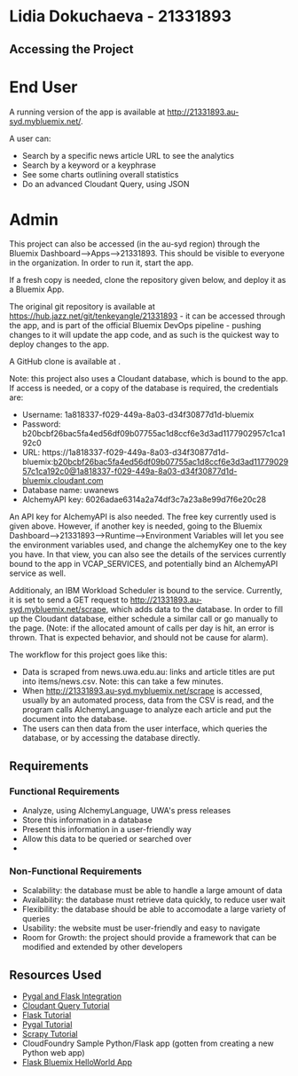 # Lidia Dokuchaeva - 21331893

## Accessing the Project
# End User

A running version of the app is available at http://21331893.au-syd.mybluemix.net/.

A user can:
- Search by a specific news article URL to see the analytics
- Search by a keyword or a keyphrase
- See some charts outlining overall statistics
- Do an advanced Cloudant Query, using JSON

# Admin
This project can also be accessed (in the au-syd region) through the Bluemix Dashboard-->Apps-->21331893. This should
 be visible to everyone in the organization. In order to run it, start the app.

 If a fresh copy is needed, clone the repository given below, and deploy it as a Bluemix App.

 The original git repository is available at https://hub.jazz.net/git/tenkeyangle/21331893 - it can be accessed
 through the app, and is part of the official Bluemix DevOps pipeline - pushing changes to it will update the app
 code, and as such is the quickest way to deploy changes to the app.

 A GitHub clone is available at .

Note: this project also uses a Cloudant database, which is bound to the app. If access is needed, or a copy of the database is required, the credentials are:

* Username: 1a818337-f029-449a-8a03-d34f30877d1d-bluemix
* Password: b20bcbf26bac5fa4ed56df09b07755ac1d8ccf6e3d3ad1177902957c1ca192c0
* URL: https://1a818337-f029-449a-8a03-d34f30877d1d-bluemix:b20bcbf26bac5fa4ed56df09b07755ac1d8ccf6e3d3ad1177902957c1ca192c0@1a818337-f029-449a-8a03-d34f30877d1d-bluemix.cloudant.com
* Database name: uwanews
* AlchemyAPI key: 6026adae6314a2a74df3c7a23a8e99d7f6e20c28

An API key for AlchemyAPI is also needed. The free key currently used is given above. However, if another key is
needed, going to the Bluemix Dashboard-->21331893-->Runtime-->Environment Variables will let you see the environment
variables used, and change the alchemyKey one to the key you have. In that view, you can also see the details of the
services currently bound to the app in VCAP_SERVICES, and potentially bind an AlchemyAPI service as well.

Additionaly, an IBM Workload Scheduler is bound to the service. Currently, it is set to send a GET request to
http://21331893.au-syd.mybluemix.net/scrape, which adds data to the database. In order to fill up the Cloudant
database, either schedule a similar call or go manually to the page. (Note: if the allocated amount of calls per day
is hit, an error is thrown. That is expected behavior, and should not be cause for alarm).

The workflow for this project goes like this:
* Data is scraped from news.uwa.edu.au: links and article titles are put into items/news.csv. Note: this can take a few minutes.
* When http://21331893.au-syd.mybluemix.net/scrape is accessed, usually by an automated process, data from the CSV is
 read, and the program calls AlchemyLanguage to analyze each article and put the document into the database.
* The users can then data from the user interface, which queries the database, or by accessing the database directly.

## Requirements
### Functional Requirements
 - Analyze, using AlchemyLanguage, UWA's press releases
 - Store this information in a database
 - Present this information in a user-friendly way
 - Allow this data to be queried or searched over
 - 
### Non-Functional Requirements
 - Scalability: the database must be able to handle a large amount of data
 - Availability: the database must retrieve data quickly, to reduce user wait
 - Flexibility: the database should be able to accomodate a large variety of queries
 - Usability: the website must be user-friendly and easy to navigate
 - Room for Growth: the project should provide a framework that can be modified and extended by other developers

## Resources Used
- [Pygal and Flask Integration](https://www.google.com.au/url?sa=t&rct=j&q=&esrc=s&source=web&cd=1&cad=rja&uact=8&ved=0ahUKEwjymPrbxp3QAhXNNpQKHRLqDScQFggcMAA&url=http%3A%2F%2Fwww.blog.pythonlibrary.org%2F2015%2F04%2F16%2Fusing-pygal-graphs-in-flask%2F&usg=AFQjCNFKWy6PF9MOshjGlIs8BugYV8RIxQ)
- [Cloudant Query Tutorial](https://cloudant.com/using-cloudant-query-tutorial/)
- [Flask Tutorial](http://flask.pocoo.org/docs/0.11/tutorial/)
- [Pygal Tutorial](http://www.pygal.org/en/stable/documentation/first_steps.html)
- [Scrapy Tutorial](https://doc.scrapy.org/en/latest/intro/tutorial.html)
- CloudFoundry Sample Python/Flask app (gotten from creating a new Python web app)
- [Flask Bluemix HelloWorld App](https://www.ibm.com/blogs/bluemix/2015/03/simple-hello-world-python-app-using-flask/)
